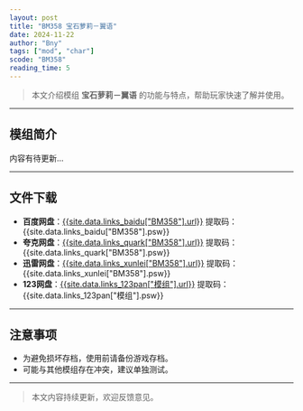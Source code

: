 ```yaml
---
layout: post
title: "BM358 宝石萝莉－翼语"
date: 2024-11-22
author: "Bny"
tags: ["mod", "char"]
scode: "BM358"
reading_time: 5
---
```


> 本文介绍模组 **宝石萝莉－翼语** 的功能与特点，帮助玩家快速了解并使用。

---

## 模组简介

内容有待更新...

---

## 文件下载
- **百度网盘**：[{{site.data.links_baidu["BM358"].url}}]({{site.data.links_baidu["BM358"].url}}) 提取码：{{site.data.links_baidu["BM358"].psw}}
- **夸克网盘**：[{{site.data.links_quark["BM358"].url}}]({{site.data.links_quark["BM358"].url}}) 提取码：{{site.data.links_quark["BM358"].psw}}
- **迅雷网盘**：[{{site.data.links_xunlei["BM358"].url}}]({{site.data.links_xunlei["BM358"].url}}) 提取码：{{site.data.links_xunlei["BM358"].psw}}
- **123网盘**：[{{site.data.links_123pan["模组"].url}}]({{site.data.links_123pan["模组"].url}}) 提取码：{{site.data.links_123pan["模组"].psw}}

---

## 注意事项
- 为避免损坏存档，使用前请备份游戏存档。
- 可能与其他模组存在冲突，建议单独测试。

---

> 本文内容持续更新，欢迎反馈意见。

